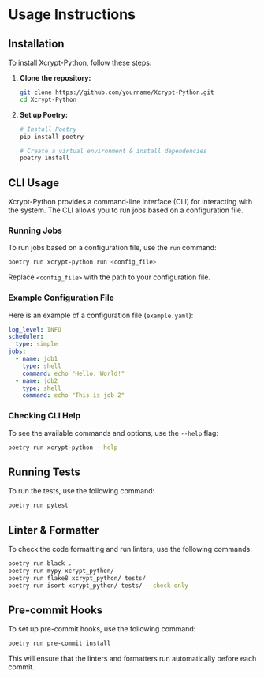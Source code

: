 # Usage Instructions

## Installation

To install Xcrypt-Python, follow these steps:

1. **Clone the repository:**
   ```sh
   git clone https://github.com/yourname/Xcrypt-Python.git
   cd Xcrypt-Python
   ```

2. **Set up Poetry:**
   ```sh
   # Install Poetry
   pip install poetry

   # Create a virtual environment & install dependencies
   poetry install
   ```

## CLI Usage

Xcrypt-Python provides a command-line interface (CLI) for interacting with the system. The CLI allows you to run jobs based on a configuration file.

### Running Jobs

To run jobs based on a configuration file, use the `run` command:

```sh
poetry run xcrypt-python run <config_file>
```

Replace `<config_file>` with the path to your configuration file.

### Example Configuration File

Here is an example of a configuration file (`example.yaml`):

```yaml
log_level: INFO
scheduler:
  type: simple
jobs:
  - name: job1
    type: shell
    command: echo "Hello, World!"
  - name: job2
    type: shell
    command: echo "This is job 2"
```

### Checking CLI Help

To see the available commands and options, use the `--help` flag:

```sh
poetry run xcrypt-python --help
```

## Running Tests

To run the tests, use the following command:

```sh
poetry run pytest
```

## Linter & Formatter

To check the code formatting and run linters, use the following commands:

```sh
poetry run black .
poetry run mypy xcrypt_python/
poetry run flake8 xcrypt_python/ tests/
poetry run isort xcrypt_python/ tests/ --check-only
```

## Pre-commit Hooks

To set up pre-commit hooks, use the following command:

```sh
poetry run pre-commit install
```

This will ensure that the linters and formatters run automatically before each commit.
